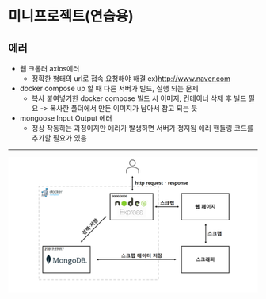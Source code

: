 # 미니프로젝트(연습용)

## 에러

- 웹 크롤러 axios에러
  - 정확한 형태의 url로 접속 요청해야 해결 ex)http://www.naver.com
- docker compose up 할 때 다른 서버가 빌드, 실행 되는 문제
  - 복사 붙여넣기한 docker compose 빌드 시 이미지, 컨테이너 삭제 후 빌드 필요 -> 복사한 폴더에서 만든 이미지가 남아서 참고 되는 듯
- mongoose Input Output 에러
  - 정상 작동하는 과정이지만 에러가 발생하면 서버가 정지됨 에러 핸들링 코드를 추가할 필요가 있음

---

![image](./images/pipeLine.png)
